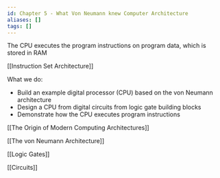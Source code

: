```yaml
---
id: Chapter 5 - What Von Neumann knew Computer Architecture
aliases: []
tags: []
---
```


The CPU executes the program instructions on program data, which is stored in RAM

[[Instruction Set Architecture]]

What we do:
- Build an example digital processor (CPU) based on the von Neumann architecture
- Design a CPU from digital circuits from logic gate building blocks
- Demonstrate how the CPU executes program instructions

[[The Origin of Modern Computing Architectures]]

[[The von Neumann Architecture]]

[[Logic Gates]]

[[Circuits]]
